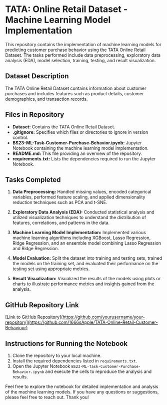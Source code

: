 # TATA: Online Retail Dataset - Machine Learning Model Implementation

This repository contains the implementation of machine learning models for predicting customer purchase behavior using the TATA Online Retail Dataset. The tasks performed include data preprocessing, exploratory data analysis (EDA), model selection, training, testing, and result visualization.

## Dataset Description

The TATA Online Retail Dataset contains information about customer purchases and includes features such as product details, customer demographics, and transaction records.

## Files in Repository

- **Dataset:** Contains the TATA Online Retail Dataset.
- **.gitignore:** Specifies which files or directories to ignore in version control.
- **BS23-ML-Task-Customer-Purchase-Behavior.ipynb:** Jupyter Notebook containing the machine learning model implementation.
- **README.md:** This file providing an overview of the repository.
- **requirements.txt:** Lists the dependencies required to run the Jupyter Notebook.

## Tasks Completed

1. **Data Preprocessing:** Handled missing values, encoded categorical variables, performed feature scaling, and applied dimensionality reduction techniques such as PCA and t-SNE.

2. **Exploratory Data Analysis (EDA):** Conducted statistical analysis and utilized visualization techniques to understand the distribution of features, correlations, and patterns in the data.

3. **Machine Learning Model Implementation:** Implemented various machine learning algorithms including XGBoost, Lasso Regression, Ridge Regression, and an ensemble model combining Lasso Regression and Ridge Regression.

4. **Model Evaluation:** Split the dataset into training and testing sets, trained the models on the training set, and evaluated their performance on the testing set using appropriate metrics.

5. **Result Visualization:** Visualized the results of the models using plots or charts to illustrate performance metrics and insights gained from the analysis.

## GitHub Repository Link

[Link to GitHub Repository](https://github.com/yourusername/your-repository](https://github.com/1666sApple/TATA-Online-Retail-Customer-Behaviour)

## Instructions for Running the Notebook

1. Clone the repository to your local machine.
2. Install the required dependencies listed in `requirements.txt`.
3. Open the Jupyter Notebook `BS23-ML-Task-Customer-Purchase-Behavior.ipynb` and execute the cells to reproduce the analysis and results.

Feel free to explore the notebook for detailed implementation and analysis of the machine learning models. If you have any questions or suggestions, please feel free to reach out. Thank you!
